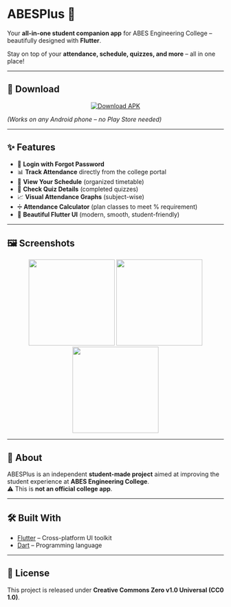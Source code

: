 # ABESPlus 📱  
Your **all-in-one student companion app** for ABES Engineering College – beautifully designed with **Flutter**.  

Stay on top of your **attendance, schedule, quizzes, and more** – all in one place!  

---

## 🚀 Download  
<p align="center">
  <a href="https://github.com/arihantsingh04/abesplusapp/releases/download/v1/app-release.apk">
    <img src="https://img.shields.io/badge/⬇️%20Download-APK-blue?style=for-the-badge&logo=android" alt="Download APK"/>
  </a>
</p>  

*(Works on any Android phone – no Play Store needed)*  

---

## ✨ Features  
- 🔑 **Login with Forgot Password**  
- 📊 **Track Attendance** directly from the college portal  
- 📅 **View Your Schedule** (organized timetable)  
- 📝 **Check Quiz Details** (completed quizzes)  
- 📈 **Visual Attendance Graphs** (subject-wise)  
- ➗ **Attendance Calculator** (plan classes to meet % requirement)  
- 🎨 **Beautiful Flutter UI** (modern, smooth, student-friendly)  

---

## 🖼️ Screenshots  

<p align="center">
  <img src="https://i.ibb.co/zh4v95xZ/1.png" width="200"/>
  <img src="https://i.ibb.co/3mKxcksC/2.png" width="200"/>
  <img src="https://i.ibb.co/3mmBt8VH/3.png" width="200"/>
</p>  

---

## 📌 About  
ABESPlus is an independent **student-made project** aimed at improving the student experience at **ABES Engineering College**.  
⚠️ This is **not an official college app**.  

---

## 🛠️ Built With  
- [Flutter](https://flutter.dev/) – Cross-platform UI toolkit  
- [Dart](https://dart.dev/) – Programming language  

---

## 📄 License  
This project is released under **Creative Commons Zero v1.0 Universal (CC0 1.0)**.  
  
